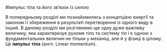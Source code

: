 #Iмпульс тiла та його зв’язок із силою

В попередньому роздiлi ми познайомились з концепцiєю енергiї та законом її збереження в результатi перетворення iз одного виду в iнший. В даному роздiлi ми
розглянемо ще одну дуже важливу величину, яка характеризує рухоме тiло та систему тiл i є одною з фундаментальних величин не тiльки у механiцi, але й у фiзицi
в цiлому. Це <b>iмпульс тiла</b> (англ. Linear momentum).